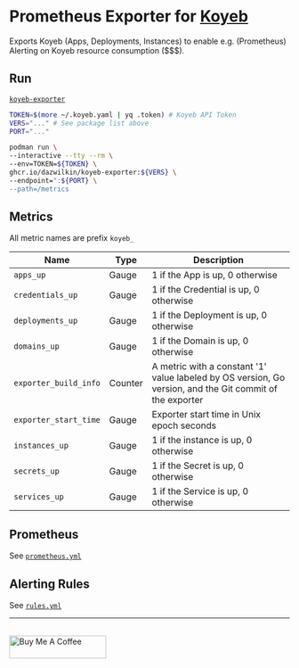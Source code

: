 # Prometheus Exporter for [Koyeb](https://koyeb.com)

Exports Koyeb (Apps, Deployments, Instances) to enable e.g. (Prometheus) Alerting on Koyeb resource consumption ($$$).

## Run

[`koyeb-exporter`](https://github.com/DazWilkin/koyeb-exporter/pkgs/container/koyeb-exporter)

```bash
TOKEN=$(more ~/.koyeb.yaml | yq .token) # Koyeb API Token
VERS="..." # See package list above
PORT="..."

podman run \
--interactive --tty --rm \
--env=TOKEN=${TOKEN} \
ghcr.io/dazwilkin/koyeb-exporter:${VERS} \
--endpoint=":${PORT} \
--path=/metrics
```

## Metrics

All metric names are prefix `koyeb_`

|Name|Type|Description|
|----|----|-----------|
|`apps_up`|Gauge|1 if the App is up, 0 otherwise|
|`credentials_up`|Gauge|1 if the Credential is up, 0 otherwise|
|`deployments_up`|Gauge|1 if the Deployment is up, 0 otherwise|
|`domains_up`|Gauge|1 if the Domain is up, 0 otherwise|
|`exporter_build_info`|Counter|A metric with a constant '1' value labeled by OS version, Go version, and the Git commit of the exporter|
|`exporter_start_time`|Gauge|Exporter start time in Unix epoch seconds|
|`instances_up`|Gauge|1 if the instance is up, 0 otherwise|
|`secrets_up`|Gauge|1 if the Secret is up, 0 otherwise|
|`services_up`|Gauge|1 if the Service is up, 0 otherwise|

## Prometheus

See [`prometheus.yml`](/prometheus.yml)

## Alerting Rules

See [`rules.yml`](/rules.yml)

<hr/>
<br/>
<a href="https://www.buymeacoffee.com/dazwilkin" target="_blank"><img src="https://cdn.buymeacoffee.com/buttons/default-orange.png" alt="Buy Me A Coffee" height="41" width="174"></a>